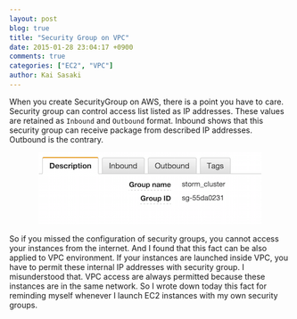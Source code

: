 ```yaml
---
layout: post
blog: true
title: "Security Group on VPC"
date: 2015-01-28 23:04:17 +0900
comments: true
categories: ["EC2", "VPC"]
author: Kai Sasaki
---
```


When you create SecurityGroup on AWS, there is a point you have to care. Security group can control access list
listed as IP addresses. These values are retained as `Inbound` and `Outbound` format. Inbound shows that this security group
can receive package from described IP addresses. Outbound is the contrary.

<div style="text-align:center">
<img src="/images/posts/2015-01-28-ec2-security-group/dashboard.png" />
</div>

<!-- more -->

So if you missed the configuration of security groups, you cannot access your instances from the internet. And I found that this fact can be also applied to VPC environment.
If your instances are launched inside VPC, you have to permit these internal IP addresses with security group. I misunderstood
that. VPC access are always permitted because these instances are in the same network. So I wrote down today this fact for reminding myself whenever I launch EC2 instances with my own security groups.
